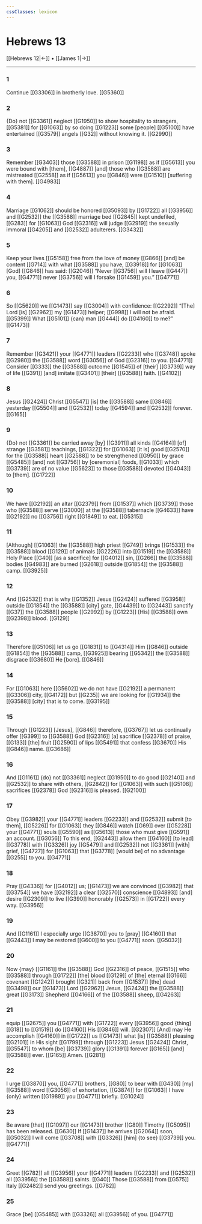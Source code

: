 ```yaml
---
cssClasses: lexicon
---
```


# Hebrews 13

[[Hebrews 12|←]] • [[James 1|→]]

---

### 1
Continue [[G3306]] in brotherly love. [[G5360]]

### 2
{Do} not [[G3361]] neglect [[G1950]] to show hospitality to strangers, [[G5381]] for [[G1063]] by so doing [[G1223]] some [people] [[G5100]] have entertained [[G3579]] angels [[G32]] without knowing it. [[G2990]]

### 3
Remember [[G3403]] those [[G3588]] in prison [[G1198]] as if [[G5613]] you were bound with [them], [[G4887]] [and] those who [[G3588]] are mistreated [[G2558]] as if [[G5613]] you [[G846]] were [[G1510]] [suffering with them]. [[G4983]]

### 4
Marriage [[G1062]] should be honored [[G5093]] by [[G1722]] all [[G3956]] and [[G2532]] the [[G3588]] marriage bed [[G2845]] kept undefiled, [[G283]] for [[G1063]] God [[G2316]] will judge [[G2919]] the sexually immoral [[G4205]] and [[G2532]] adulterers. [[G3432]]

### 5
Keep your lives [[G5158]] free from the love of money [[G866]] [and] be content [[G714]] with what [[G3588]] you have, [[G3918]] for [[G1063]] [God] [[G846]] has said: [[G2046]] “Never [[G3756]] will I leave [[G447]] you, [[G4771]] never [[G3756]] will I forsake [[G1459]] you.” [[G4771]]

### 6
So [[G5620]] we [[G1473]] say [[G3004]] with confidence: [[G2292]] “[The] Lord [is] [[G2962]] my [[G1473]] helper; [[G998]] I will not be afraid. [[G5399]] What [[G5101]] {can} man [[G444]] do [[G4160]] to me?” [[G1473]]

### 7
Remember [[G3421]] your [[G4771]] leaders [[G2233]] who [[G3748]] spoke [[G2980]] the [[G3588]] word [[G3056]] of God [[G2316]] to you. [[G4771]] Consider [[G333]] the [[G3588]] outcome [[G1545]] of [their] [[G3739]] way of life [[G391]] [and] imitate [[G3401]] [their] [[G3588]] faith. [[G4102]]

### 8
Jesus [[G2424]] Christ [[G5547]] [is] the [[G3588]] same [[G846]] yesterday [[G5504]] and [[G2532]] today [[G4594]] and [[G2532]] forever. [[G165]]

### 9
{Do} not [[G3361]] be carried away [by] [[G3911]] all kinds [[G4164]] [of] strange [[G3581]] teachings, [[G1322]] for [[G1063]] [it is] good [[G2570]] for the [[G3588]] heart [[G2588]] to be strengthened [[G950]] by grace [[G5485]] [and] not [[G3756]] by [ceremonial] foods, [[G1033]] which [[G3739]] are of no value [[G5623]] to those [[G3588]] devoted [[G4043]] to [them]. [[G1722]]

### 10
We have [[G2192]] an altar [[G2379]] from [[G1537]] which [[G3739]] those who [[G3588]] serve [[G3000]] at the [[G3588]] tabernacle [[G4633]] have [[G2192]] no [[G3756]] right [[G1849]] to eat. [[G5315]]

### 11
[Although] [[G1063]] the [[G3588]] high priest [[G749]] brings [[G1533]] the [[G3588]] blood [[G129]] of animals [[G2226]] into [[G1519]] the [[G3588]] Holy Place [[G40]] [as a sacrifice] for [[G4012]] sin, [[G266]] the [[G3588]] bodies [[G4983]] are burned [[G2618]] outside [[G1854]] the [[G3588]] camp. [[G3925]]

### 12
And [[G2532]] that is why [[G1352]] Jesus [[G2424]] suffered [[G3958]] outside [[G1854]] the [[G3588]] [city] gate, [[G4439]] to [[G2443]] sanctify [[G37]] the [[G3588]] people [[G2992]] by [[G1223]] [His] [[G3588]] own [[G2398]] blood. [[G129]]

### 13
Therefore [[G5106]] let us go [[G1831]] to [[G4314]] Him [[G846]] outside [[G1854]] the [[G3588]] camp, [[G3925]] bearing [[G5342]] the [[G3588]] disgrace [[G3680]] He [bore]. [[G846]]

### 14
For [[G1063]] here [[G5602]] we do not have [[G2192]] a permanent [[G3306]] city, [[G4172]] but [[G235]] we are looking for [[G1934]] the [[G3588]] [city] that is to come. [[G3195]]

### 15
Through [[G1223]] [Jesus], [[G846]] therefore, [[G3767]] let us continually offer [[G399]] to [[G3588]] God [[G2316]] [a] sacrifice [[G2378]] of praise, [[G133]] [the] fruit [[G2590]] of lips [[G5491]] that confess [[G3670]] His [[G846]] name. [[G3686]]

### 16
And [[G1161]] {do} not [[G3361]] neglect [[G1950]] to do good [[G2140]] and [[G2532]] to share with others, [[G2842]] for [[G1063]] with such [[G5108]] sacrifices [[G2378]] God [[G2316]] is pleased. [[G2100]]

### 17
Obey [[G3982]] your [[G4771]] leaders [[G2233]] and [[G2532]] submit [to them], [[G5226]] for [[G1063]] they [[G846]] watch [[G69]] over [[G5228]] your [[G4771]] souls [[G5590]] as [[G5613]] those who must give [[G591]] an account. [[G3056]] To this end, [[G2443]] allow them [[G4160]] [to lead] [[G3778]] with [[G3326]] joy [[G5479]] and [[G2532]] not [[G3361]] [with] grief, [[G4727]] for [[G1063]] that [[G3778]] [would be] of no advantage [[G255]] to you. [[G4771]]

### 18
Pray [[G4336]] for [[G4012]] us; [[G1473]] we are convinced [[G3982]] that [[G3754]] we have [[G2192]] a clear [[G2570]] conscience [[G4893]] [and] desire [[G2309]] to live [[G390]] honorably [[G2573]] in [[G1722]] every way. [[G3956]]

### 19
And [[G1161]] I especially urge [[G3870]] you to [pray] [[G4160]] that [[G2443]] I may be restored [[G600]] to you [[G4771]] soon. [[G5032]]

### 20
Now {may} [[G1161]] the [[G3588]] God [[G2316]] of peace, [[G1515]] who [[G3588]] through [[G1722]] [the] blood [[G129]] of [the] eternal [[G166]] covenant [[G1242]] brought [[G321]] back from [[G1537]] [the] dead [[G3498]] our [[G1473]] Lord [[G2962]] Jesus, [[G2424]] the [[G3588]] great [[G3173]] Shepherd [[G4166]] of the [[G3588]] sheep, [[G4263]]

### 21
equip [[G2675]] you [[G4771]] with [[G1722]] every [[G3956]] good {thing} [[G18]] to [[G1519]] do [[G4160]] His [[G846]] will. [[G2307]] [And] may He accomplish [[G4160]] in [[G1722]] us [[G1473]] what [is] [[G3588]] pleasing [[G2101]] in His sight [[G1799]] through [[G1223]] Jesus [[G2424]] Christ, [[G5547]] to whom [be] [[G3739]] glory [[G1391]] forever [[G165]] [and] [[G3588]] ever. [[G165]] Amen. [[G281]]

### 22
I urge [[G3870]] you, [[G4771]] brothers, [[G80]] to bear with [[G430]] [my] [[G3588]] word [[G3056]] of exhortation, [[G3874]] for [[G1063]] I have {only} written [[G1989]] you [[G4771]] briefly. [[G1024]]

### 23
Be aware [that] [[G1097]] our [[G1473]] brother [[G80]] Timothy [[G5095]] has been released. [[G630]] If [[G1437]] he arrives [[G2064]] soon, [[G5032]] I will come [[G3708]] with [[G3326]] [him] {to see} [[G3739]] you. [[G4771]]

### 24
Greet [[G782]] all [[G3956]] your [[G4771]] leaders [[G2233]] and [[G2532]] all [[G3956]] the [[G3588]] saints. [[G40]] Those [[G3588]] from [[G575]] Italy [[G2482]] send you greetings. [[G782]]

### 25
Grace [be] [[G5485]] with [[G3326]] all [[G3956]] of you. [[G4771]]


